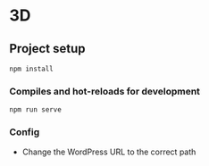 # 3D

## Project setup
```
npm install
```

### Compiles and hot-reloads for development
```
npm run serve
```

### Config
- Change the WordPress URL to the correct path